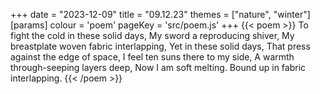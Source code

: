 +++
date = "2023-12-09"
title = "09.12.23"
themes = ["nature", "winter"]
[params]
  colour = 'poem'
  pageKey = 'src/poem.js'
+++
{{< poem >}}
To fight the cold in these solid days,
My sword a reproducing shiver,
My breastplate woven fabric interlapping,
Yet in these solid days,
That press against the edge of space,
I feel ten suns there to my side,
A warmth through-seeping layers deep,
Now I am soft melting.
Bound up in fabric interlapping.
{{< /poem >}}